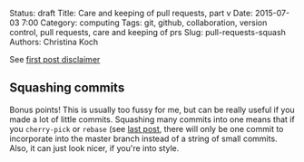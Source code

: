 Status: draft
Title: Care and keeping of pull requests, part v
Date: 2015-07-03 7:00
Category: computing
Tags: git, github, collaboration, version control, pull requests, care and keeping of prs
Slug: pull-requests-squash
Authors: Christina Koch

See [first post disclaimer](http://christinalk.github.io/blog/pull-requests.html)  

## Squashing commits

Bonus points!  This is usually too fussy for me, but can be really useful if you made a 
lot of little commits.  Squashing many commits into one means that if you `cherry-pick` or `rebase` (see [last post](pull-requests-magic.html), 
there will only be one commit to incorporate into the master branch instead of a string of small commits.  Also, it can just look nicer, if you're into style.  
